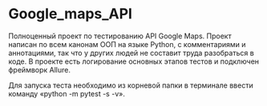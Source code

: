 # Google_maps_API

Полноценный проект по тестированию API Google Maps. Проект написан по всем канонам ООП на языке Python, с комментариями и аннотациями, так что у других людей не составит труда разобраться в коде. В проекте есть логирование основных этапов тестов и подключен фреймворк Allure.

Для запуска теста необходимо из корневой папки в терминале ввести команду «python -m pytest -s -v».
